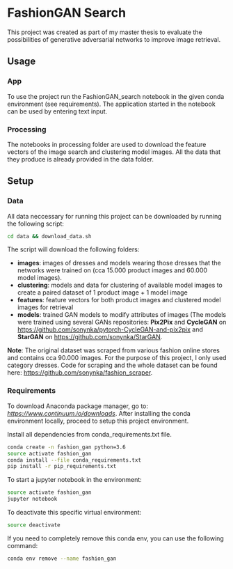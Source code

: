 # FashionGAN Search

This project was created as part of my master thesis to evaluate the possibilities of generative adversarial networks to improve image retrieval.

## Usage

### App
To use the project run the FashionGAN_search notebook in the given conda environment (see requirements). The application started in the notebook can be used by entering text input.

### Processing
The notebooks in processing folder are used to download the feature vectors of the image search and clustering model images. All the data that they produce is already provided in the data folder.

## Setup

### Data
All data neccessary for running this project can be downloaded by running the following script:

```bash
cd data && download_data.sh
```

The script will download the following folders:
- **images**: images of dresses and models wearing those dresses that the networks were trained on (cca 15.000 product images and 60.000 model images).
- **clustering**: models and data for clustering of available model images to create a paired dataset of 1 product image + 1 model image
- **features**: feature vectors for both product images and clustered model images for retrieval
- **models**: trained GAN models to modify attributes of images (The models were trained using several GANs repositories: **Pix2Pix** and **CycleGAN** on https://github.com/sonynka/pytorch-CycleGAN-and-pix2pix and **StarGAN** on https://github.com/sonynka/StarGAN.

**Note**: The original dataset was scraped from various fashion online stores and contains cca 90.000 images. For the purpose of this project, I only used category dresses. Code for scraping and the whole dataset can be found here: https://github.com/sonynka/fashion_scraper.

### Requirements
To download Anaconda package manager, go to: <i>https://www.continuum.io/downloads</i>.
After installing the conda environment locally, proceed to setup this project environment.

Install all dependencies from conda_requirements.txt file.
```bash
conda create -n fashion_gan python=3.6
source activate fashion_gan
conda install --file conda_requirements.txt
pip install -r pip_requirements.txt
```

To start a jupyter notebook in the environment:
```bash
source activate fashion_gan
jupyter notebook
```


To deactivate this specific virtual environment:
```bash
source deactivate
```

If you need to completely remove this conda env, you can use the following command:

```bash
conda env remove --name fashion_gan
```



